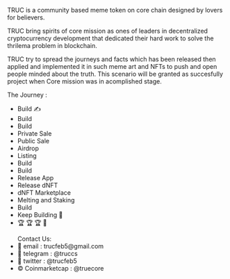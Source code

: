 TRUC is a community based meme token on core chain designed by lovers for believers.

TRUC bring spirits of core mission as ones of leaders in decentralized cryptocurrency development that dedicated their hard work to solve the thrilema problem in blockchain. 

TRUC try to spread the journeys and facts which has been released then applied and implemented it in such meme art and NFTs to push and open people minded about the truth. This scenario will be granted as succesfully project when Core mission was in acomplished stage.

The Journey :
- Build ✍️
- Build
- Build 
- Private Sale
- Public Sale
- Airdrop
- Listing
- Build
- Build
- Release App
- Release dNFT
- dNFT Marketplace
- Melting and Staking
- Build
- Keep Building 🦾
- 🏆 🏆 🏆 🥇

<ul>Contact Us:
<li>📨 email : trucfeb5@gmail.com</li>
<li>📨 telegram : @truccs</li>
<li>📨 twitter : @trucfeb5</li>
  <li>© Coinmarketcap : @truecore</li>
</ul>
